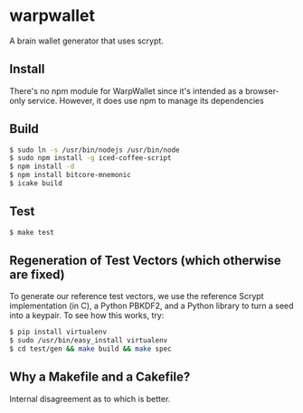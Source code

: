 # warpwallet

A brain wallet generator that uses scrypt.

## Install

There's no npm module for WarpWallet since it's intended as a browser-only service.  However,
it does use npm to manage its dependencies

## Build

```sh
$ sudo ln -s /usr/bin/nodejs /usr/bin/node
$ sudo npm install -g iced-coffee-script
$ npm install -d
$ npm install bitcore-mnemonic
$ icake build
```

## Test

```sh
$ make test
```

## Regeneration of Test Vectors (which otherwise are fixed)

To generate our reference test vectors, we use the reference Scrypt implementation (in C), a 
Python PBKDF2, and a Python library to turn a seed into a keypair.  To see how this works, try:

```sh
$ pip install virtualenv
$ sudo /usr/bin/easy_install virtualenv
$ cd test/gen && make build && make spec
```

## Why a Makefile and a Cakefile?

Internal disagreement as to which is better.





